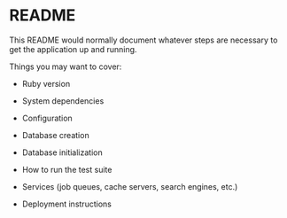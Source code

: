 # README

This README would normally document whatever steps are necessary to get the
application up and running.

Things you may want to cover:

* Ruby version

* System dependencies

* Configuration 

* Database creation

* Database initialization

* How to run the test suite 

* Services (job queues, cache servers, search engines, etc.)

* Deployment instructions
